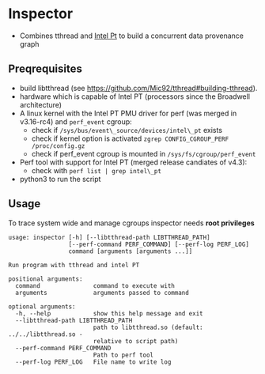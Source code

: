 # Inspector

- Combines tthread and [Intel Pt](https://software.intel.com/en-us/blogs/2013/09/18/processor-tracing) to build
  a concurrent data provenance graph

## Preqrequisites

- build libtthread (see https://github.com/Mic92/tthread#building-tthread).
- hardware which is capable of Intel PT (processors since the Broadwell
  architecture)
- A linux kernel with the Intel PT PMU driver for perf (was merged in v3.16-rc4) and `perf_event` cgroup:
  - check if `/sys/bus/event\_source/devices/intel\_pt` exists
  - check if kernel option is activated `zgrep CONFIG_CGROUP_PERF /proc/config.gz`
  - check if perf_event cgroup is mounted in `/sys/fs/cgroup/perf_event`
- Perf tool with support for Intel PT (merged release candiates of v4.3):
  - check with `perf list | grep intel\_pt`
- python3 to run the script

## Usage

To trace system wide and manage cgroups inspector needs **root privileges**

```
usage: inspector [-h] [--libtthread-path LIBTTHREAD_PATH]
                 [--perf-command PERF_COMMAND] [--perf-log PERF_LOG]
                 command [arguments [arguments ...]]

Run program with tthread and intel PT

positional arguments:
  command               command to execute with
  arguments             arguments passed to command

optional arguments:
  -h, --help            show this help message and exit
  --libtthread-path LIBTTHREAD_PATH
                        path to libtthread.so (default: ../../libtthread.so -
                        relative to script path)
  --perf-command PERF_COMMAND
                        Path to perf tool
  --perf-log PERF_LOG   File name to write log
```
